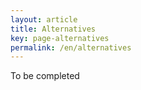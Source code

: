 ```yaml
---
layout: article
title: Alternatives
key: page-alternatives
permalink: /en/alternatives
---
```


To be completed

